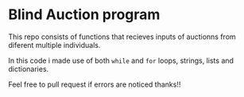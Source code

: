 # Blind Auction program

This repo consists of functions that recieves inputs of auctionns from diferent multiple individuals.

In this code i made use of both `while` and `for` loops, strings, lists and dictionaries.

Feel free to pull request if errors are noticed thanks!!
